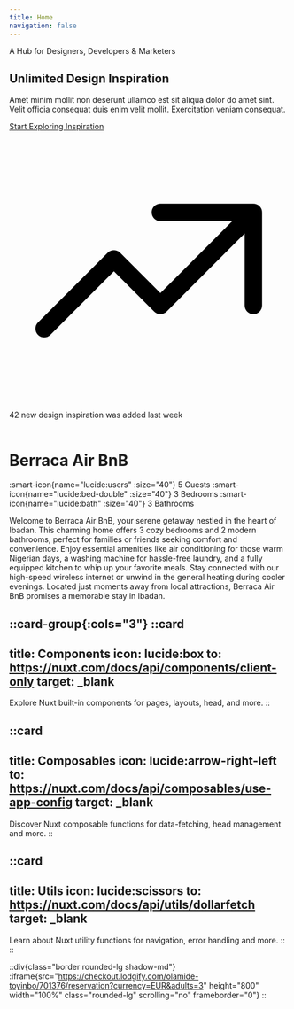 ```yaml
---
title: Home
navigation: false
---
```


<section class="py-12 bg-stone-700 sm:pb-16 lg:pb-20 xl:pb-24">
    <div class="px-4 mx-auto sm:px-6 lg:px-8 max-w-7xl">
        <div class="relative">
            <div class="lg:w-2/3">
                <p class="text-sm font-normal tracking-widest text-gray-300 uppercase">A Hub for Designers, Developers & Marketers</p>
                <h1 class="mt-6 text-4xl font-normal text-white sm:mt-10 sm:text-5xl lg:text-6xl xl:text-8xl">
                    <span class="text-transparent bg-clip-text bg-gradient-to-r from-cyan-500 to-purple-500">Unlimited Design</span> Inspiration
                </h1>
                <p class="max-w-lg mt-4 text-xl font-normal text-gray-400 sm:mt-8">
                    Amet minim mollit non deserunt ullamco est sit aliqua dolor do amet sint. Velit officia consequat duis enim velit mollit. Exercitation veniam consequat.
                </p>
                <div class="relative inline-flex items-center justify-center mt-8 sm:mt-12 group">
                    <div class="absolute transition-all duration-200 rounded-full -inset-px bg-gradient-to-r from-cyan-500 to-purple-500 group-hover:shadow-lg group-hover:shadow-cyan-500/50"></div>
                    <a href="#" title="" class="relative inline-flex items-center justify-center px-8 py-3 text-base font-normal text-white bg-black border border-transparent rounded-full" role="button">
                        Start Exploring Inspiration
                    </a>
                </div><div>
                    <div class="inline-flex items-center pt-6 mt-8 border-t border-gray-800 sm:pt-10 sm:mt-14">
                        <svg class="w-6 h-6" viewBox="0 0 24 24" fill="none" stroke-width="1.5" xmlns="http://www.w3.org/2000/svg"><path d="M13 7.00003H21M21 7.00003V15M21 7.00003L13 15L9 11L3 17" stroke="url(#a)" stroke-linecap="round" stroke-linejoin="round" /><defs><linearGradient id="a" x1="3" y1="7.00003" x2="22.2956" y2="12.0274" gradientUnits="userSpaceOnUse"><stop offset="0%" style="stop-color: var(--color-cyan-500)" /><stop offset="100%" style="stop-color: var(--color-purple-500)" /></linearGradient></defs></svg>
                        <span class="ml-2 text-base font-normal text-white">42 new design inspiration was added last week</span>
                    </div>
                </div>
            </div>
            <div class="mt-8 md:absolute md:mt-0 md:top-32 lg:top-0 md:right-[-7rem]"> <!-- moved slightly right -->
                <img class="w-full max-w-xs mx-auto lg:max-w-lg xl:max-w-xl" src="/WhatsApp Image 2025-08-01 at 22.26.08_62f23295.jpg" alt="" />
            </div>
        </div>
    </div>
</section>

<br>

# Berraca Air BnB

:smart-icon{name="lucide:users" :size="40"} 5 Guests
:smart-icon{name="lucide:bed-double" :size="40"} 3 Bedrooms
:smart-icon{name="lucide:bath" :size="40"} 3 Bathrooms


Welcome to Berraca Air BnB, your serene getaway nestled in the heart of Ibadan. This charming home offers 3 cozy bedrooms and 2 modern bathrooms, perfect for families or friends seeking comfort and convenience. Enjoy essential amenities like air conditioning for those warm Nigerian days, a washing machine for hassle-free laundry, and a fully equipped kitchen to whip up your favorite meals. Stay connected with our high-speed wireless internet or unwind in the general heating during cooler evenings. Located just moments away from local attractions, Berraca Air BnB promises a memorable stay in Ibadan.

::card-group{:cols="3"}
  ::card
  ---
  title: Components
  icon: lucide:box
  to: https://nuxt.com/docs/api/components/client-only
  target: _blank
  ---
  Explore Nuxt built-in components for pages, layouts, head, and more.
  ::

  ::card
  ---
  title: Composables
  icon: lucide:arrow-right-left
  to: https://nuxt.com/docs/api/composables/use-app-config
  target: _blank
  ---
  Discover Nuxt composable functions for data-fetching, head management and more.
  ::

  ::card
  ---
  title: Utils
  icon: lucide:scissors
  to: https://nuxt.com/docs/api/utils/dollarfetch
  target: _blank
  ---
  Learn about Nuxt utility functions for navigation, error handling and more.
  ::
::


::div{class="border rounded-lg shadow-md"}
  :iframe{src="https://checkout.lodgify.com/olamide-toyinbo/701376/reservation?currency=EUR&adults=3" height="800" width="100%" class="rounded-lg" scrolling="no" frameborder="0"}
::
